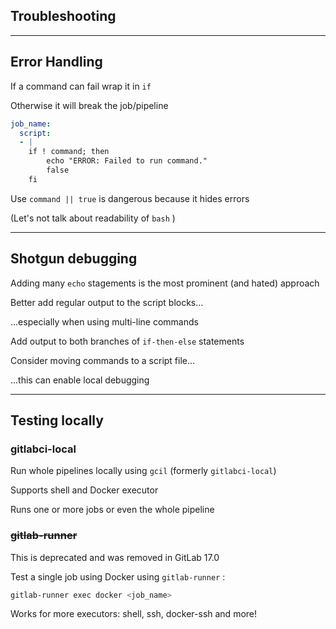 <!-- .slide: id="gitlab_troubleshooting" class="vertical-center" -->

<i class="fa-duotone fa-bug fa-8x fa-duotone-colors" style="float: right; color: grey;"></i>

## Troubleshooting

---

## Error Handling

If a command can fail wrap it in `if`

Otherwise it will break the job/pipeline

```yaml
job_name:
  script:
  - |
    if ! command; then
        echo "ERROR: Failed to run command."
        false
    fi
```

Use `command || true` is dangerous because it hides errors

(Let's not talk about readability of `bash` <i class="fa-duotone fa-face-sad-cry"></i>)

---

## Shotgun debugging

Adding many `echo` stagements is the most prominent (and hated) approach

Better add regular output to the script blocks...

...especially when using multi-line commands

Add output to both branches of `if-then-else` statements

Consider moving commands to a script file...

...this can enable local debugging

---

## Testing locally

### gitlabci-local

Run whole pipelines locally using `gcil` (formerly `gitlabci-local`) [](https://gitlab.com/RadianDevCore/tools/gcil)

Supports shell and Docker executor

Runs one or more jobs or even the whole pipeline

### ~~gitlab-runner~~

<i class="fa-duotone fa-triangle-exclamation"></i> This is deprecated and was removed in GitLab 17.0 [](https://docs.gitlab.com/ee/update/deprecations.html#the-gitlab-runner-exec-command-is-deprecated)

Test a single job using Docker using `gitlab-runner` [](https://gitlab.com/gitlab-org/gitlab-runner):

```bash
gitlab-runner exec docker <job_name>
```

Works for more executors: shell, ssh, docker-ssh and more!
